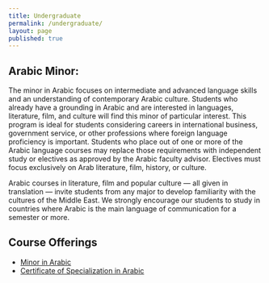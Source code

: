 ```yaml
---
title: Undergraduate
permalink: /undergraduate/
layout: page
published: true
---
```


## Arabic Minor:

The minor in Arabic focuses on intermediate and advanced language skills and an understanding of contemporary Arabic culture. Students who already have a grounding in Arabic and are interested in languages, literature, film, and culture will find this minor of particular interest. This program is ideal for students considering careers in international business, government service, or other professions where foreign language proficiency is important. Students who place out of one or more of the Arabic language courses may replace those requirements with independent study or electives as approved by the Arabic faculty advisor. Electives must focus exclusively on Arab literature, film, history, or culture.

Arabic courses in literature, film and popular culture — all given in translation — invite students from any major to develop familiarity with the cultures of the Middle East. We strongly encourage our students to study in countries where Arabic is the main language of communication for a semester or more.

## Course Offerings

- [Minor in Arabic](http://bulletin.temple.edu/undergraduate/liberal-arts/arabic/arabic-minor/)
- [Certificate of Specialization in Arabic](http://bulletin.temple.edu/undergraduate/liberal-arts/arabic/certificate-specialization-arabic/)
